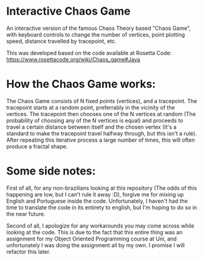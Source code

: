 # Interactive Chaos Game
An interactive version of the famous Chaos Theory based "Chaos Game", with keyboard controls to change the number of vertices, point plotting speed, distance travelled by tracepoint, etc.

This was developed based on the code available at Rosetta Code:
https://www.rosettacode.org/wiki/Chaos_game#Java

# How the Chaos Game works:
The Chaos Game consists of N fixed points (vertices), and a tracepoint. The tracepoint starts at a random point, preferrably in the vicinity of the vertices. The tracepoint then chooses one of the N vertices at random (The probability of choosing any of the N vertices is equal) and proceeds to travel a certain distance between itself and the chosen vertex (It's a standard to make the tracepoint travel halfway through, but this isn't a rule). After repeating this iterative process a large number of times, this will often produce a fractal shape.

# Some side notes:
First of all, for any non-brazilians looking at this repository (The odds of this happening are low, but I can't rule it away :D), forgive me for mixing up English and Portuguese inside the code. Unfortunately, I haven't had the time to translate the code in its entirety to english, but I'm hoping to do so in the near future.

Second of all, I apologize for any workarounds you may come across while looking at the code. This is due to the fact that this entire thing was an assignment for my Object Oriented Programming course at Uni, and unfortunately I was doing the assignment all by my own. I promise I will refactor this later.
